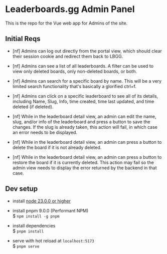 # Leaderboards.gg Admin Panel

This is the repo for the Vue web app for Admins of the site.

## Initial Reqs

- [nf] Admins can log out directly from the portal view, which should clear their session cookie and redirect them back to LBGG.

- [nf] Admins can see a list of all leaderboards. A filter can be used to view only deleted boards, only non-deleted boards, or both.

- [nf] Admins can search for a specific board by name. This will be a very limited search functionality that's basically a glorified ctrl+f.

- [nf] Admins can click on a specific leaderboard to see all of its details, including Name, Slug, Info, time created, time last updated, and time deleted (if deleted).

- [nf] While in the leaderboard detail view, an admin can edit the name, slug, and/or info of the leaderboard and press a button to save the changes. If the slug is already taken, this action will fail, in which case an error needs to be displayed.

- [nf] While in the leaderboard detail view, an admin can press a button to delete the board if it is not already deleted.

- [nf] While in the leaderboard detail view, an admin can press a button to restore the board if it is currently deleted. This action may fail so the admin view needs to display the error returned by the backend in that case.

## Dev setup

- install [node 23.0.0 or higher](https://nodejs.org/en/)

- install pnpm 9.0.0 (Performant NPM)\
  $ `npm install -g pnpm`

- install dependencies\
  $ `pnpm install`

- serve with hot reload at `localhost:5173`\
  $ `pnpm serve`
